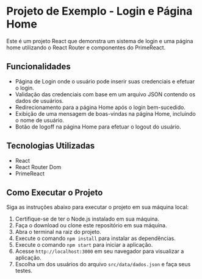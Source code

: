 # Projeto de Exemplo - Login e Página Home

Este é um projeto React que demonstra um sistema de login e uma página home utilizando o React Router e componentes do PrimeReact.

## Funcionalidades

- Página de Login onde o usuário pode inserir suas credenciais e efetuar o login.
- Validação das credenciais com base em um arquivo JSON contendo os dados de usuários.
- Redirecionamento para a página Home após o login bem-sucedido.
- Exibição de uma mensagem de boas-vindas na página Home, incluindo o nome de usuário.
- Botão de logoff na página Home para efetuar o logout do usuário.

## Tecnologias Utilizadas

- React
- React Router Dom
- PrimeReact

## Como Executar o Projeto

Siga as instruções abaixo para executar o projeto em sua máquina local:

1. Certifique-se de ter o Node.js instalado em sua máquina.
2. Faça o download ou clone este repositório em sua máquina.
3. Abra o terminal na raiz do projeto.
4. Execute o comando `npm install` para instalar as dependências.
5. Execute o comando `npm start` para iniciar a aplicação.
6. Acesse `http://localhost:3000` em seu navegador para visualizar a aplicação.
7. Escolha um dos usuários do arquivo `src/data/dados.json` e faça seus testes.
